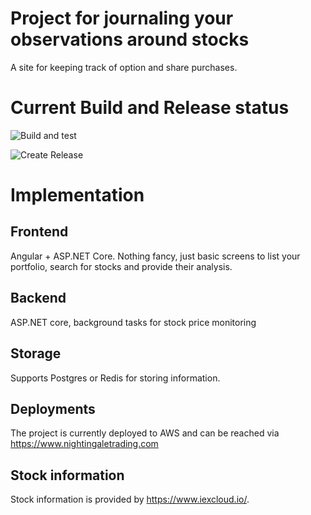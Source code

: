 # Project for journaling your observations around stocks

A site for keeping track of option and share purchases.

# Current Build and Release status

![Build and test](https://github.com/laimis/stock-analysis/workflows/Build%20and%20test/badge.svg)

![Create Release](https://github.com/laimis/stock-analysis/workflows/Create%20Release/badge.svg)

# Implementation

## Frontend

Angular + ASP.NET Core. Nothing fancy, just basic screens to list your portfolio, search for stocks and provide their analysis.

## Backend

ASP.NET core, background tasks for stock price monitoring

## Storage

Supports Postgres or Redis for storing information.

## Deployments

The project is currently deployed to AWS and can be reached via https://www.nightingaletrading.com


## Stock information

Stock information is provided by https://www.iexcloud.io/.
